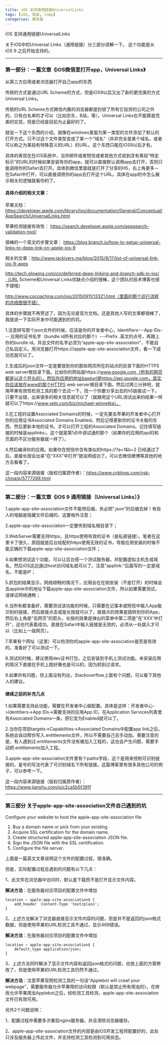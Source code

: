 ```yaml
---
title: iOS 支持通用链接UniversalLinks
tags: [iOS, 爬虫, lnmp]
categories: 服务器
---
```



iOS 支持通用链接UniversalLinks

关于iOS中的Universal Links（通用链接）分三部分讲解一下。
这个功能是从 iOS 9 之后开始支持的。

----------
### 第一部分：一篇文章《iOS微信里打开app，Universal Links》

从第三方应用或者浏览器打开自己app的东西

传统的方式是通过URL Scheme的方式，但是iOS9以后又出了新的更完美的方式Universal Links。

传统的URL Scheme方式微信内置的浏览器都是封锁了所有它投资的公司之外的，只有白名单的才可以（比如京东，B站，等）。Universal Links也不能算是完美的实现，但是已经是目前为止最好的了。

就说一下这个东西的介绍，就像在windows里面为某一类型的文件添加了默认的打开方式。只不过这个文件类型变成了某一个“域名”（并非完全是某个域名，或者可以称之为某段有特殊意义的URL）的URL。这个东西只能在iOS9以后才有。

具体的表现在在iOS系统中，当你邮件或者短信或者其他方式收到含有某段“特定标示”的URL的时候如果安装有你的app，就可以直接默认调用app去打开，否则只能调用你的Safari去打开。具体到微信里面就是打开了分享的H5，右上角更多－在Safari中打开，可以直接调用你的app去打开这个URL。具体在app的中怎么展示相关的逻辑就看你的了。

#### 具体介绍的相关文章：

苹果文档：
https://developer.apple.com/library/ios/documentation/General/Conceptual/AppSearch/UniversalLinks.html

苹果检测链接有效性：
https://search.developer.apple.com/appsearch-validation-tool/

很棒的一个英文的步骤文章：
https://blog.branch.io/how-to-setup-universal-links-to-deep-link-on-apple-ios-9

相关的文章：http://www.jackivers.me/blog/2015/9/17/list-of-universal-link-ios-9-apps

http://tech.glowing.com/cn/deferred-deep-linking-and-branch-sdk-in-ios/（URL Scheme和Universal Links优缺点介绍的很棒，这个团队的技术博客也很不错哦）

http://www.cocoachina.com/ios/20150911/13321.html（里面的那个运行流程的总结图很不错）

具体的步骤就不再赘述了，因为无论是官方文档，还是其他人写的文章都很棒了，我就说一下实际开发中可能遇到的的坑。

1.注意拼写那个json文件的时候，应该是你的开发者中心，Identifiers---App IDs--- 应用的证书名字（bundle id所有对应的那个）---Prefix
.英文的点号，再跟上你的bundle id。并且文件的名字必须为“apple-app-site-association”，不能自己私自定义。用浏览器打开https://<domain>/apple-app-site-association文件，看一下成功否就可以了。

2.生成后的json文件一定是要放到你的那些网页所在的站点的目录下面的HTTPS web server根目录下面。比如你的网站是https://www.google.com（所有的网页都是以这个开头的），然后你应用的地址baseurl是https://api.google.com，其实你应该放在www的那个HTTPS web server根目录下面。然后过两三分钟吧，就用苹果有效性检测工具的那个去试一下，找一个你要分享出去的h5链接试一下，只要不出错，出来很多的相关信息就可以了（就跟用这个URL测试出来的结果一样就可以了https://www.yelp.com/biz/michael-winnetka）。

3.在工程的设置Associated Domains的时候，一定先要去苹果的开发者中心打开你的应用证书Associated Domains Enabled。然后记得更新你的证书关联的东西，然后更新本地的证书。才可以打开工程的Associated Domains。记住填写链接的时候是applinks:<domain>。这个<domain>就是第1点中调试通的那个（如果你的应用的api的和页面的不区分服务器就一样了）。

4.然后编译你的应用。如果你在短信中含有类似的https://<domain>?a=1&b=2 已经通过了后，直接长按会出来“在“XXX”中打开”就说明成功了。可以去微信微博等其他的地方去看看了。

这一段内容来源链接（版权归属原作者）：https://www.cnblogs.com/ysk-china/p/5777299.html

----------

### 第二部分：一篇文章《iOS 9 通用链接（Universal Links）》

1.apple-app-site-association文件不能带后缀，务必把".json"的后缀去掉！有些人的电脑是隐藏文件后缀的，这要格外注意；

2.apple-app-site-association一定要传到域名根目录下；

3.WebServer需要支持https，且https使用有效的证书（是私密链接）。笔者在这里卡了很久，原因就是后台给配的https使用无效的证书，导致应用安装的时候不能正确的下载apple-app-site-association文件；

4.如果想测试这个功能，可以让后台搭一个测试服务器，并配置虚拟主机生成域名，然后iOS这边通过host访问域名就可以了。注意"applink:"后面写的一定是域名，不能是IP；

5.抓包的结果显示，网络顺畅的情况下，应用会在在刚安装（不是打开）的时候会去applink中的地址下载apple-app-site-association文件，所以如果需要测试，请保证网络通畅；

6.当所有都准备好，需要测试该功能的时候，只需要在记事本或短信中输入App能识别的链接，然后直接点击或是长按就可以了，直接点的效果是跳转到你的App，然后右上角是“去网页”的箭头，长按的效果是弹出的菜单中第二项是“在'XXX'中打开”，这也代表着成功。直接在Safari中输入链接是无效的，必须从一处跳入才可以（比如上一级网页）。

7.苹果有个网址（这里）可以检测你的apple-app-site-association是否是有效的，准备好了可以测试一下。

8.测试的时候，建议使用dev证书打包，之后安装到手机上测试功能。未安装应用的情况下直接在手机上跑好像也是可以的，因为抓到过请求。

9.如果你有问题，但上面没有列出，Stackoverflow上面有个问题，可以看下其他人的建议。

#### 继续之前的补充几点

1.如果需要支持此功能，需要在开发者中心做配置。具体是这样：开发者中心->Identitiers->App IDs->需要支持的应用App ID，在Application Services列表里有Associated Domains一条，把它变为Enabled就可以了。

2.当你在项目targets->Capabilities->Associated Domains中配置app link之后，系统会自动帮你写入.entitlements文件，所以不需要自己去手动加。需要注意的是，有人遇到过.entitlements文件没有被加入工程的，这也会产生问题，需要手动把.entitlements加入工程。

3.apple-app-site-association文件里有个paths字段，这个是用来控制可识别链接的，星号的写法代表了可识别域名下所有链接。这篇博客里有很多其他公司的例子，可以参考一下。

这一段内容来源链接（版权归属原作者）：https://www.jianshu.com/p/c2ca5b5f391f

----------
### 第三部分 关于apple-app-site-association文件自己遇到的坑

Configure your website to host the apple-app-site-association file

1. Buy a domain name or pick from your existing.
2. Acquire SSL certification for the domain name.
3. Create structured apple-app-site-association JSON file.
4. Sign the JSON file with the SSL certification.
5. Configure the file server.

上面是一篇英文文章说明这个文件的配置过程，很准确。

但是，实际配置过程总遇到的问题有以下几点：

1、此文件在浏览器中访问时，默认是下载而不是打开显示文件内容。

**解决方法**：在服务器对应项目的配置文件中增加

    location ~ apple-app-site-association$ {
        add_header  Content-Type 'text/plain';
    }

2、上述方法解决了浏览器直接显示文件内容的问题，但是并不是返回的json格式数据，但是使用苹果的URL检测工具不通过，显示469错误。

**解决方法**：在服务器对应项目的配置文件中增加

    location ~ apple-app-site-association$ {
        default_type application/json;
    }

3、上述方法同时解决了显示文件内容和返回json格式的问题，也按上面的方案修改了，但是使用苹果的URL检测工具仍然不通过。

**解决方法**：注意苹果官网检测工具的一句话“Applebot will crawl your webpage”，需要服务器允许苹果爬的访问权限（默认是禁止所有爬虫的）。在修改允许苹果爬虫Applebot之后，经检测工具检测，apple-app-site-association文件已有效可用。

另外2个问题说明：

1、配置过程中需要多次重启nginx服务器，并且清除浏览器缓存。

2、apple-app-site-association文件的内容是由iOS开发工程师配置好的，此处只涉及服务器上传此文件，并支持检测工具检测到可用状态。




